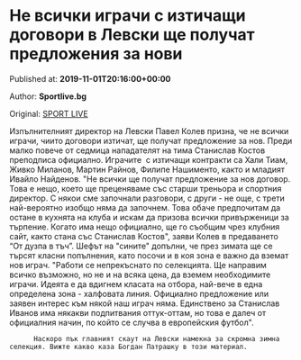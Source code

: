 
# Не всички играчи с изтичащи договори в Левски ще получат предложения за нови

Published at: **2019-11-01T20:16:00+00:00**

Author: **Sportlive.bg**

Original: [SPORT LIVE](https://www.sportlive.bg/bgfootball/levski/ne-vsichki-igrachi-s-iztichashti-dogovori-v-levski-shte-poluchat-predlozheniq-za-novi-1390941.html)

Изпълнителният директор на Левски Павел Колев призна, че не всички играчи, чиито договори изтичат, ще получат предложение за нов. Преди малко повече от седмица нападателят на тима Станислав Костов преподписа официално. Играчите  с изтичащи контракти са Хали Тиам, Живко Миланов, Мартин Райнов, Филипе Нашименто, както и младият Ивайло Найденов.
"Не всички ще получат предложение за нов договор. Това е нещо, което ще преценяваме със старши треньора и спортния директор. С някои сме започнали разговори, с други - не още, с трети най-вероятно изобщо няма да започнем. Това обаче предпочитам да остане в кухнята на клуба и искам да призова всички привърженици за търпение. Когато има нещо официално, ще го съобщим чрез клубния сайт, както стана със Станислав Костов", заяви Колев в предаването “От дузпа в тъч”.
Шефът на "сините" допълни, че през зимата ще се търсят класни попълнения, като посочи и в коя зона е важно да вземат нов играч. "Работи се непрекъснато по селекцията. Ще направим всичко възможно, но не и на всяка цена, да вземем необходимите играчи. Идеята е да вдигнем класата на отбора, най-вече в една определена зона - халфовата линия. Официално предложение или заявен интерес към някой наш играч няма. Единствено за Станислав Иванов има някакви подпитвания оттук-оттам, но това е далеч от официалния начин, по който се случва в европейския футбол".

        
          Наскоро пък главният скаут на Левски намекна за скромна зимна селекция. Вижте какво каза Богдан Патрашку в този материал.
        
      
